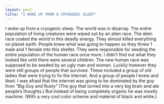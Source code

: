 ```yaml
---
layout: post
title: "I WOKE UP FROM A CRYOGENIC SLEEP"
---
```

I woke up from a cryogenic sleep. The world was in disarray. The entire population of living creatures were wiped out by an alien race. The alien race coated the world in this deadly energy. They almost killed everything on planet earth. People knew what was going to happen so they threw 1 male and 1 female into this shelter. They were responsible for seeding the entire population of the human race once more. I didn’t find out what they looked like until there were several children. The new human race was supposed to be seeded by an ugly man and woman. Luckily however they were still groups of people that survived. These included a group of old ladies that were trying to fix the internet. And a group of people I knew and liked. I was afraid that the internet was going to be dominated by the guy from “Big Guy and Rusty” (The guy that turned into a very big brain and ate people’s thoughts.) But instead of being completely organic he was mostly machine. (With a very cool color scheme and material of black and white.)
